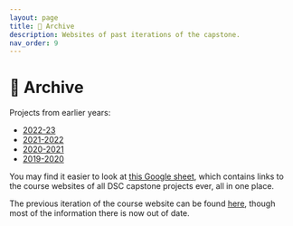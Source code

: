 ```yaml
---
layout: page
title: 💾 Archive
description: Websites of past iterations of the capstone.
nav_order: 9
---
```


# 💾 Archive

Projects from earlier years:
- [2022-23](https://hdsishowcase.com)
- [2021-2022](https://dsc-capstone.github.io/projects-2021-2022/)
- [2020-2021](https://dsc-capstone.github.io/projects-2020-2021/)
- [2019-2020](https://dsc-capstone.github.io/projects-2019-2020/)

You may find it easier to look at [this Google sheet](https://docs.google.com/spreadsheets/d/1HJkTHUDJbfIPrPuMJ_DmWCvivxv5YU8Z_E8YCZao-84/edit#gid=511346602), which contains links to the course websites of all DSC capstone projects ever, all in one place.

The previous iteration of the course website can be found [here](https://dsc-capstone.github.io/old-site), though most of the information there is now out of date.